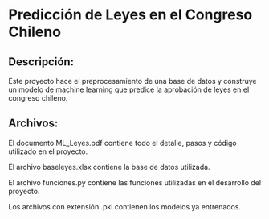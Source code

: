 # Predicción de Leyes en el Congreso Chileno

## Descripción:
Este proyecto hace el preprocesamiento de una base de datos y construye un modelo de machine learning que predice la aprobación de leyes en el congreso chileno.

## Archivos:
El documento ML_Leyes.pdf contiene todo el detalle, pasos y código utilizado en el proyecto.

El archivo baseleyes.xlsx contiene la base de datos utilizada.

El archivo funciones.py contiene las funciones utilizadas en el desarrollo del proyecto.

Los archivos con extensión .pkl contienen los modelos ya entrenados.
